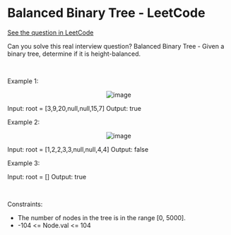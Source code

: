 # Balanced Binary Tree - LeetCode
[See the question in LeetCode](https://leetcode.com/problems/balanced-binary-tree/submissions/1790963833/?envType=problem-list-v2&envId=binary-tree)

Can you solve this real interview question? Balanced Binary Tree - Given a binary tree, determine if it is height-balanced.

 

Example 1:


<p align="center">
  <img src="https://assets.leetcode.com/uploads/2020/10/06/balance_1.jpg" alt="image" >
</p>



Input: root = [3,9,20,null,null,15,7]
Output: true


Example 2:


<p align="center">
  <img src="https://assets.leetcode.com/uploads/2020/10/06/balance_2.jpg" alt="image" >
</p>



Input: root = [1,2,2,3,3,null,null,4,4]
Output: false


Example 3:


Input: root = []
Output: true


 

Constraints:

 * The number of nodes in the tree is in the range [0, 5000].
 * -104 <= Node.val <= 104
